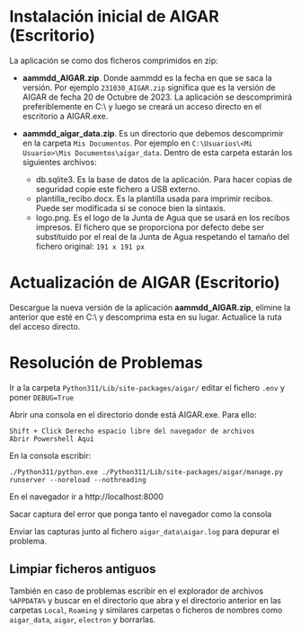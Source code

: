 # Instalación inicial de AIGAR (Escritorio)

La aplicación se como dos ficheros comprimidos en zip:

-   **aammdd_AIGAR.zip**. Donde aammdd es la fecha en que se saca la versión. Por ejemplo `231030_AIGAR.zip` significa que es la versión de AIGAR de fecha 20 de Octubre de 2023. La aplicación se descomprimirá preferiblemente en C:\ y luego se creará un acceso directo en el escritorio a AIGAR.exe.

-   **aammdd_aigar_data.zip**. Es un directorio que debemos descomprimir en la carpeta `Mis Documentos`. Por ejemplo en `C:\Usuarios\<Mi Usuario>\Mis Documentos\aigar_data`. Dentro de esta carpeta estarán los siguientes archivos:
    -   db.sqlite3. Es la base de datos de la aplicación. Para hacer copias de seguridad copie este fichero a USB externo.
    -   plantilla_recibo.docx. Es la plantilla usada para imprimir recibos. Puede ser modificada si se conoce bien la sintaxis.
    -   logo.png. Es el logo de la Junta de Agua que se usará en los recibos impresos. El fichero que se proporciona por defecto debe ser substituido por el real de la Junta de Agua respetando el tamaño del fichero original: `191 x 191 px`

# Actualización de AIGAR (Escritorio)

Descargue la nueva versión de la aplicación **aammdd_AIGAR.zip**, elimine la anterior que esté en C:\ y descomprima esta en su lugar. Actualice la ruta del acceso directo.

# Resolución de Problemas

Ir a la carpeta `Python311/Lib/site-packages/aigar/` editar el fichero `.env` y poner `DEBUG=True`

Abrir una consola en el directorio donde está AIGAR.exe. Para ello:

```
Shift + Click Derecho espacio libre del navegador de archivos
Abrir Powershell Aquí
```

En la consola escribir:

```
./Python311/python.exe ./Python311/Lib/site-packages/aigar/manage.py runserver --noreload --nothreading
```

En el navegador ir a http://localhost:8000

Sacar captura del error que ponga tanto el navegador como la consola

Enviar las capturas junto al fichero `aigar_data\aigar.log` para depurar el problema.

## Limpiar ficheros antiguos

También en caso de problemas escribir en el explorador de archivos `%APPDATA%` y buscar en el directorio que abra y el directorio anterior en las carpetas `Local`, `Roaming` y similares carpetas o ficheros de nombres como `aigar_data`, `aigar`, `electron` y borrarlas.
